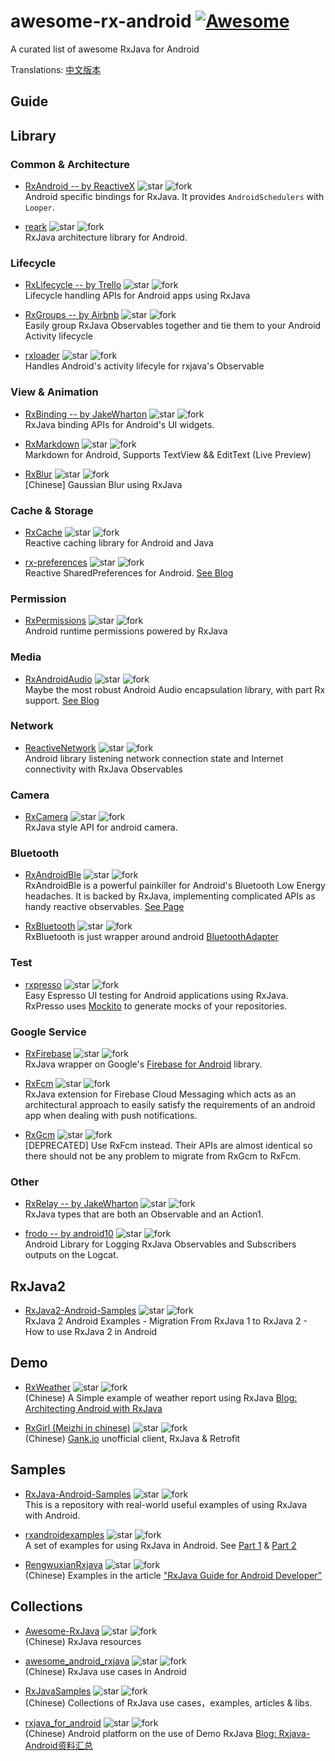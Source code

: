 # awesome-rx-android [![Awesome](https://cdn.rawgit.com/sindresorhus/awesome/d7305f38d29fed78fa85652e3a63e154dd8e8829/media/badge.svg)](https://github.com/sindresorhus/awesome)
A curated list of awesome RxJava for Android

Translations: [中文版本](./README-cn.md)

## Guide

## Library

### Common & Architecture

- [RxAndroid -- by ReactiveX](https://github.com/ReactiveX/RxAndroid)
![star](http://githubbadges.com/star.svg?user=ReactiveX&repo=RxAndroid)
![fork](http://githubbadges.com/fork.svg?user=ReactiveX&repo=RxAndroid&style=flat&color=fff&background=007ec6)  
Android specific bindings for RxJava. It provides `AndroidSchedulers` with `Looper`.

- [reark](https://github.com/reark/reark)
![star](http://githubbadges.com/star.svg?user=reark&repo=reark)
![fork](http://githubbadges.com/fork.svg?user=reark&repo=reark&style=flat&color=fff&background=007ec6)  
RxJava architecture library for Android.

### Lifecycle

- [RxLifecycle -- by Trello](https://github.com/trello/RxLifecycle)
![star](http://githubbadges.com/star.svg?user=trello&repo=RxLifecycle)
![fork](http://githubbadges.com/fork.svg?user=trello&repo=RxLifecycle&style=flat&color=fff&background=007ec6)    
Lifecycle handling APIs for Android apps using RxJava

- [RxGroups -- by Airbnb](https://github.com/airbnb/RxGroups)
![star](http://githubbadges.com/star.svg?user=airbnb&repo=RxGroups)
![fork](http://githubbadges.com/fork.svg?user=airbnb&repo=RxGroups&style=flat&color=fff&background=007ec6)  
Easily group RxJava Observables together and tie them to your Android Activity lifecycle

- [rxloader](https://github.com/evant/rxloader)
![star](http://githubbadges.com/star.svg?user=evant&repo=rxloader)
![fork](http://githubbadges.com/fork.svg?user=evant&repo=rxloader&style=flat&color=fff&background=007ec6)  
Handles Android's activity lifecyle for rxjava's Observable


### View & Animation

- [RxBinding -- by JakeWharton](https://github.com/JakeWharton/RxBinding)
![star](http://githubbadges.com/star.svg?user=JakeWharton&repo=RxBinding)
![fork](http://githubbadges.com/fork.svg?user=JakeWharton&repo=RxBinding&style=flat&color=fff&background=007ec6)  
RxJava binding APIs for Android's UI widgets.

- [RxMarkdown](https://github.com/yydcdut/RxMarkdown)
![star](http://githubbadges.com/star.svg?user=yydcdut&repo=RxMarkdown)
![fork](http://githubbadges.com/fork.svg?user=yydcdut&repo=RxMarkdown&style=flat&color=fff&background=007ec6)  
Markdown for Android, Supports TextView && EditText (Live Preview)

- [RxBlur](https://github.com/SmartDengg/RxBlur)
![star](http://githubbadges.com/star.svg?user=SmartDengg&repo=RxBlur)
![fork](http://githubbadges.com/fork.svg?user=SmartDengg&repo=RxBlur&style=flat&color=fff&background=007ec6)  
[Chinese] Gaussian Blur using RxJava

### Cache & Storage

- [RxCache](https://github.com/VictorAlbertos/RxCache)
![star](http://githubbadges.com/star.svg?user=VictorAlbertos&repo=RxCache)
![fork](http://githubbadges.com/fork.svg?user=VictorAlbertos&repo=RxCache&style=flat&color=fff&background=007ec6)  
Reactive caching library for Android and Java

- [rx-preferences](https://github.com/f2prateek/rx-preferences)
![star](http://githubbadges.com/star.svg?user=f2prateek&repo=rx-preferences)
![fork](http://githubbadges.com/fork.svg?user=f2prateek&repo=rx-preferences&style=flat&color=fff&background=007ec6)  
Reactive SharedPreferences for Android. [See Blog](http://f2prateek.com/2015/10/05/rx-preferences/)

### Permission

- [RxPermissions](https://github.com/tbruyelle/RxPermissions)
![star](http://githubbadges.com/star.svg?user=tbruyelle&repo=RxPermissions)
![fork](http://githubbadges.com/fork.svg?user=tbruyelle&repo=RxPermissions&style=flat&color=fff&background=007ec6)  
Android runtime permissions powered by RxJava

### Media

- [RxAndroidAudio](https://github.com/Piasy/RxAndroidAudio)
![star](http://githubbadges.com/star.svg?user=Piasy&repo=RxAndroidAudio)
![fork](http://githubbadges.com/fork.svg?user=Piasy&repo=RxAndroidAudio&style=flat&color=fff&background=007ec6)  
Maybe the most robust Android Audio encapsulation library, with part Rx support. [See Blog](http://blog.piasy.com/2016/02/24/Robust-Android-Audio-encapsulation/)

### Network

- [ReactiveNetwork](https://github.com/pwittchen/ReactiveNetwork)
![star](http://githubbadges.com/star.svg?user=pwittchen&repo=ReactiveNetwork)
![fork](http://githubbadges.com/fork.svg?user=pwittchen&repo=ReactiveNetwork&style=flat&color=fff&background=007ec6)  
Android library listening network connection state and Internet connectivity with RxJava Observables


### Camera

- [RxCamera](https://github.com/ragnraok/RxCamera)
![star](http://githubbadges.com/star.svg?user=ragnraok&repo=RxCamera)
![fork](http://githubbadges.com/fork.svg?user=ragnraok&repo=RxCamera&style=flat&color=fff&background=007ec6)  
RxJava style API for android camera.

### Bluetooth

- [RxAndroidBle](https://github.com/Polidea/RxAndroidBle)
![star](http://githubbadges.com/star.svg?user=Polidea&repo=RxAndroidBle)
![fork](http://githubbadges.com/fork.svg?user=Polidea&repo=RxAndroidBle&style=flat&color=fff&background=007ec6)   
RxAndroidBle is a powerful painkiller for Android's Bluetooth Low Energy headaches. It is backed by RxJava, implementing complicated APIs as handy reactive observables. [See Page](http://polidea.github.io/RxAndroidBle/)

- [RxBluetooth](https://github.com/IvBaranov/RxBluetooth)
![star](http://githubbadges.com/star.svg?user=IvBaranov&repo=RxBluetooth)
![fork](http://githubbadges.com/fork.svg?user=IvBaranov&repo=RxBluetooth&style=flat&color=fff&background=007ec6)  
RxBluetooth is just wrapper around android [BluetoothAdapter](https://developer.android.com/reference/android/bluetooth/BluetoothAdapter.html)

### Test

- [rxpresso](https://github.com/novoda/rxpresso)
![star](http://githubbadges.com/star.svg?user=novoda&repo=rxpresso)
![fork](http://githubbadges.com/fork.svg?user=novoda&repo=rxpresso&style=flat&color=fff&background=007ec6)  
Easy Espresso UI testing for Android applications using RxJava. RxPresso uses [Mockito](http://site.mockito.org/) to generate mocks of your repositories.

### Google Service

- [RxFirebase](https://github.com/nmoskalenko/RxFirebase)
![star](http://githubbadges.com/star.svg?user=nmoskalenko&repo=RxFirebase)
![fork](http://githubbadges.com/fork.svg?user=nmoskalenko&repo=RxFirebase&style=flat&color=fff&background=007ec6)  
RxJava wrapper on Google's [Firebase for Android](https://www.firebase.com/docs/android/) library.

- [RxFcm](https://github.com/VictorAlbertos/RxFcm)
![star](http://githubbadges.com/star.svg?user=VictorAlbertos&repo=RxFcm)
![fork](http://githubbadges.com/fork.svg?user=VictorAlbertos&repo=RxFcm&style=flat&color=fff&background=007ec6)  
RxJava extension for Firebase Cloud Messaging which acts as an architectural approach to easily satisfy the requirements of an android app when dealing with push notifications.

- [RxGcm](https://github.com/VictorAlbertos/RxGcm)
![star](http://githubbadges.com/star.svg?user=VictorAlbertos&repo=RxGcm)
![fork](http://githubbadges.com/fork.svg?user=VictorAlbertos&repo=RxGcm&style=flat&color=fff&background=007ec6)  
[DEPRECATED] Use RxFcm instead. Their APIs are almost identical so there should not be any problem to migrate from RxGcm to RxFcm.

### Other

- [RxRelay -- by JakeWharton](https://github.com/JakeWharton/RxRelay)
![star](http://githubbadges.com/star.svg?user=JakeWharton&repo=RxRelay)
![fork](http://githubbadges.com/fork.svg?user=JakeWharton&repo=RxRelay&style=flat&color=fff&background=007ec6)  
RxJava types that are both an Observable and an Action1.

- [frodo -- by android10](https://github.com/android10/frodo)
![star](http://githubbadges.com/star.svg?user=android10&repo=frodo)
![fork](http://githubbadges.com/fork.svg?user=android10&repo=frodo&style=flat&color=fff&background=007ec6)  
Android Library for Logging RxJava Observables and Subscribers outputs on the Logcat.

## RxJava2

- [RxJava2-Android-Samples](https://github.com/amitshekhariitbhu/RxJava2-Android-Samples)
![star](http://githubbadges.com/star.svg?user=amitshekhariitbhu&repo=RxJava2-Android-Samples)
![fork](http://githubbadges.com/fork.svg?user=amitshekhariitbhu&repo=RxJava2-Android-Samples&style=flat&color=fff&background=007ec6)  
RxJava 2 Android Examples - Migration From RxJava 1 to RxJava 2 - How to use RxJava 2 in Android


## Demo

- [RxWeather](https://github.com/SmartDengg/RxWeather)
![star](http://githubbadges.com/star.svg?user=SmartDengg&repo=RxWeather)
![fork](http://githubbadges.com/fork.svg?user=SmartDengg&repo=RxWeather&style=flat&color=fff&background=007ec6)  
(Chinese) A Simple example of weather report using RxJava [Blog: Architecting Android with RxJava](http://www.jianshu.com/p/943ceaccfdff)

- [RxGirl (Meizhi in chinese)](https://github.com/drakeet/Meizhi)
![star](http://githubbadges.com/star.svg?user=drakeet&repo=Meizhi)
![fork](http://githubbadges.com/fork.svg?user=drakeet&repo=Meizhi&style=flat&color=fff&background=007ec6)  
(Chinese) [Gank.io](http://gank.io) unofficial client, RxJava & Retrofit


## Samples

- [RxJava-Android-Samples](https://github.com/kaushikgopal/RxJava-Android-Samples)
![star](http://githubbadges.com/star.svg?user=kaushikgopal&repo=RxJava-Android-Samples)
![fork](http://githubbadges.com/fork.svg?user=kaushikgopal&repo=RxJava-Android-Samples&style=flat&color=fff&background=007ec6)  
This is a repository with real-world useful examples of using RxJava with Android.

- [rxandroidexamples](https://github.com/klnusbaum/rxandroidexamples)
![star](http://githubbadges.com/star.svg?user=klnusbaum&repo=rxandroidexamples)
![fork](http://githubbadges.com/fork.svg?user=klnusbaum&repo=rxandroidexamples&color=fff&background=007ec6)  
A set of examples for using RxJava in Android. See [Part 1](https://medium.com/@kurtisnusbaum/rxandroid-basics-part-1-c0d5edcf6850)
& [Part 2](https://medium.com/@kurtisnusbaum/rxandroid-basics-part-2-6e877af352)

- [RengwuxianRxjava](https://github.com/androidmalin/RengwuxianRxjava)
![star](http://githubbadges.com/star.svg?user=androidmalin&repo=RengwuxianRxjava)
![fork](http://githubbadges.com/fork.svg?user=androidmalin&repo=RengwuxianRxjava&color=fff&background=007ec6)  
(Chinese) Examples in the article ["RxJava Guide for Android Developer"](http://gank.io/post/560e15be2dca930e00da1083)

## Collections  

- [Awesome-RxJava](https://github.com/lzyzsd/Awesome-RxJava)
![star](http://githubbadges.com/star.svg?user=lzyzsd&repo=Awesome-RxJava)
![fork](http://githubbadges.com/fork.svg?user=lzyzsd&repo=Awesome-RxJava&color=fff&background=007ec6)  
(Chinese) RxJava resources

- [awesome_android_rxjava](https://github.com/chiclaim/awesome_android_rxjava)
![star](http://githubbadges.com/star.svg?user=chiclaim&repo=awesome_android_rxjava)
![fork](http://githubbadges.com/fork.svg?user=chiclaim&repo=awesome_android_rxjava&color=fff&background=007ec6)  
(Chinese) RxJava use cases in Android

- [RxJavaSamples](https://github.com/THEONE10211024/RxJavaSamples)
![star](http://githubbadges.com/star.svg?user=THEONE10211024&repo=RxJavaSamples)
![fork](http://githubbadges.com/fork.svg?user=THEONE10211024&repo=RxJavaSamples&color=fff&background=007ec6)  
(Chinese) Collections of RxJava use cases，examples, articles & libs.

- [rxjava_for_android](https://github.com/cn-ljb/rxjava_for_android)
![star](http://githubbadges.com/star.svg?user=cn-ljb&repo=rxjava_for_android)
![fork](http://githubbadges.com/fork.svg?user=cn-ljb&repo=rxjava_for_android&color=fff&background=007ec6)  
(Chinese) Android platform on the use of Demo RxJava [Blog: Rxjava-Android资料汇总](http://blog.csdn.net/qq1026291832/article/details/51007490)

